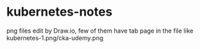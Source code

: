 # kubernetes-notes
png files edit by Draw.io, few of them have tab page in the file like kubernetes-1.png/cka-udemy.png
